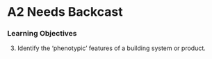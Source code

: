 # A2 Needs Backcast

### Learning Objectives
3. Identify the ‘phenotypic’ features of a building system or product.

